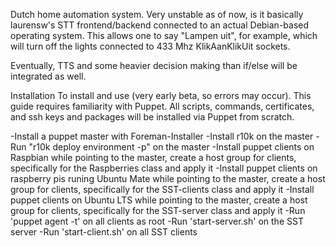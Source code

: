 Dutch home automation system. Very unstable as of now, is it basically laurensw's STT frontend/backend connected to an actual Debian-based operating system. This allows one to say "Lampen uit", for example, which will turn off the lights connected to 433 Mhz KlikAanKlikUit sockets.

Eventually, TTS and some heavier decision making than if/else will be integrated as well.

Installation
To install and use (very early beta, so errors may occur). This guide requires familiarity with Puppet.
All scripts, commands, certificates, and ssh keys and packages will be installed via Puppet from scratch. 

-Install a puppet master with Foreman-Installer
-Install  r10k on the master
-Run "r10k deploy environment -p" on the master
-Install puppet clients on Raspbian while pointing to the master, create a host group for clients, specifically for the Raspberries class and apply it
-Install puppet clients on raspberry pis runing Ubuntu Mate while pointing to the master, create a host group for clients, specifically for the SST-clients class and apply it
-Install puppet clients on Ubuntu LTS while pointing to the master, create a host group for clients, specifically for the SST-server class and apply it
-Run 'puppet agent -t' on all clients as root
-Run 'start-server.sh' on the SST server
-Run 'start-client.sh' on all SST clients


